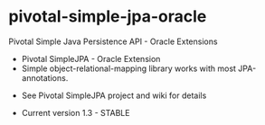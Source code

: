 pivotal-simple-jpa-oracle
=========================

Pivotal Simple Java Persistence API - Oracle Extensions

* Pivotal SimpleJPA - Oracle Extension 
* Simple object-relational-mapping library works with most JPA-annotations.

- See Pivotal SimpleJPA project and wiki for details

- Current version 1.3 - STABLE
